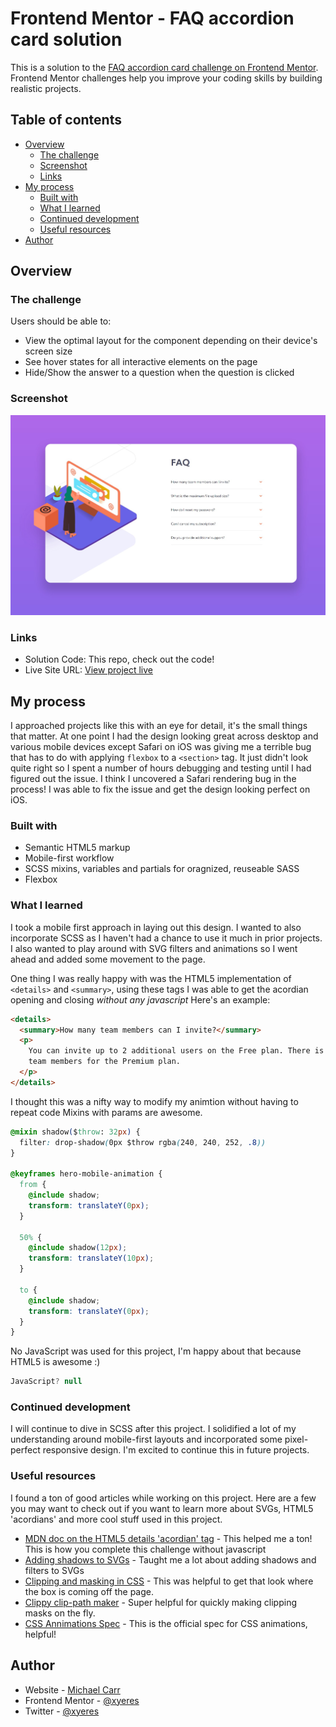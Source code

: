 # Frontend Mentor - FAQ accordion card solution

This is a solution to the [FAQ accordion card challenge on Frontend Mentor](https://www.frontendmentor.io/challenges/faq-accordion-card-XlyjD0Oam). Frontend Mentor challenges help you improve your coding skills by building realistic projects. 

## Table of contents

- [Overview](#overview)
  - [The challenge](#the-challenge)
  - [Screenshot](#screenshot)
  - [Links](#links)
- [My process](#my-process)
  - [Built with](#built-with)
  - [What I learned](#what-i-learned)
  - [Continued development](#continued-development)
  - [Useful resources](#useful-resources)
- [Author](#author)

## Overview

### The challenge

Users should be able to:

- View the optimal layout for the component depending on their device's screen size
- See hover states for all interactive elements on the page
- Hide/Show the answer to a question when the question is clicked

### Screenshot

![](./screenshot.jpg)

### Links

- Solution Code: This repo, check out the code!
- Live Site URL: [View project live](https://xyeres.github.io/faq-accordion-card-main/)

## My process
I approached projects like this with an eye for detail, it's the small things that matter. At one point I had the design looking great across desktop and various mobile devices except Safari on iOS was giving me a terrible bug that has to do with applying `flexbox` to a `<section>` tag. It just didn't look quite right so I spent a number of hours debugging and testing until I had figured out the issue. I think I uncovered a Safari rendering bug in the process! I was able to fix the issue and get the design looking perfect on iOS.

### Built with

- Semantic HTML5 markup
- Mobile-first workflow
- SCSS mixins, variables and partials for oragnized, reuseable SASS
- Flexbox

### What I learned

I took a mobile first approach in laying out this design. I wanted to also incorporate SCSS as I haven't had a chance to use it much in prior projects.
I also wanted to play around with SVG filters and animations so I went ahead and added some movement to the page.

One thing I was really happy with was the HTML5 implementation of `<details>` and `<summary>`, using these tags I was able to get the acordian opening and closing *without any javascript*
Here's an example:
```html
<details>
  <summary>How many team members can I invite?</summary>
  <p>
    You can invite up to 2 additional users on the Free plan. There is no limit on
    team members for the Premium plan.
  </p>
</details>
```
I thought this was a nifty way to modify my animtion without having to repeat code
Mixins with params are awesome.
```css
@mixin shadow($throw: 32px) {
  filter: drop-shadow(0px $throw rgba(240, 240, 252, .8))
}

@keyframes hero-mobile-animation {
  from {
    @include shadow;
    transform: translateY(0px);
  }

  50% {
    @include shadow(12px);
    transform: translateY(10px);
  }

  to {
    @include shadow;
    transform: translateY(0px);
  }
}
```
No JavaScript was used for this project, I'm happy about that because HTML5 is awesome :)
```js
JavaScript? null
```

### Continued development

I will continue to dive in SCSS after this project. I solidified a lot of my understanding around mobile-first layouts and incorporated some pixel-perfect responsive design. I'm excited to continue this in future projects.

### Useful resources
I found a ton of good articles while working on this project. Here are a few you may want to check out if you want to learn more about SVGs, HTML5 'acordians' and more cool stuff used in this project.
- [MDN doc on the HTML5 details 'acordian' tag](https://developer.mozilla.org/en-US/docs/Web/HTML/Element/details) - This helped me a ton! This is how you complete this challenge without javascript
- [Adding shadows to SVGs](https://css-tricks.com/adding-shadows-to-svg-icons-with-css-and-svg-filters/#:~:text=Shadows%20with%20CSS%20filters%20The%20trick%20to%20applying,with%202px%20of%20blur%2C%20and%20is%2040%25%20black.) - Taught me a lot about adding shadows and filters to SVGs
- [Clipping and masking in CSS](https://getflywheel.com/layout/css-svg-clipping-and-masking-techniques/) - This was helpful to get that look where the box is coming off the page. 
- [Clippy clip-path maker](https://bennettfeely.com/clippy/) - Super helpful for quickly making clipping masks on the fly.
- [CSS Annimations Spec](https://drafts.csswg.org/css-animations/#animation-timing-function) - This is the official spec for CSS animations, helpful!

## Author

- Website - [Michael Carr](https://www.linkedin.com/in/mxcarr/)
- Frontend Mentor - [@xyeres](https://www.frontendmentor.io/profile/xyeres)
- Twitter - [@xyeres](https://www.twitter.com/xyeres)
